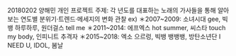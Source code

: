 20180202 양해민 개인 프로젝트
주제: 각 년도를 대표하는 노래의 가사들을 통해 알아보는 연도별 분위기·트렌드·메세지의 변화 관찰
ex) 
＊2007~2009: 소녀시대 gee, 빅뱅 하루하루, 원더걸스 tell me
＊2011~2014: 에프엑스 hot summer, 씨스타 touch my body, 인피니트 추격자
＊2015~2018: 엑소 으르렁, 빅뱅 뱅뱅뱅, 방탄소년단 I NEED U, IDOL, 봄날
